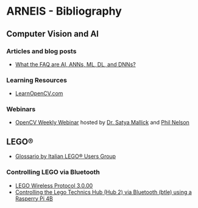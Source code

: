 # ARNEIS - Bibliography

## Computer Vision and AI

### Articles and blog posts
* [What the FAQ are AI, ANNs, ML, DL, and DNNs? ](https://www.clivemaxfield.com/fundamentals-ai-anns-ml-dl-and-dnns/)

### Learning Resources

* [LearnOpenCV.com](https://learnopencv.com/)

### Webinars

* [OpenCV Weekly Webinar](https://twitter.com/opencvweekly) hosted by [Dr. Satya Mallick](https://twitter.com/learnopencv) and [Phil Nelson](https://twitter.com/philnelson) 

## LEGO&reg;

* [Glossario by Italian LEGO&reg; Users Group](https://itlug.org/glossario/)

### Controlling LEGO via Bluetooth

* [LEGO Wireless Protocol 3.0.00](https://lego.github.io/lego-ble-wireless-protocol-docs/index.html#document-index)
* [Controlling the Lego Technics Hub (Hub 2) via Bluetooth (btle) using a Rasperry Pi 4B](https://dietrichchristopeit.github.io/lego-pi-docs/#controlling-the-lego-technics-hub-hub-2-via-bluetooth-btle-using-a-rasperry-pi-4b)

<!-- EOF -->
